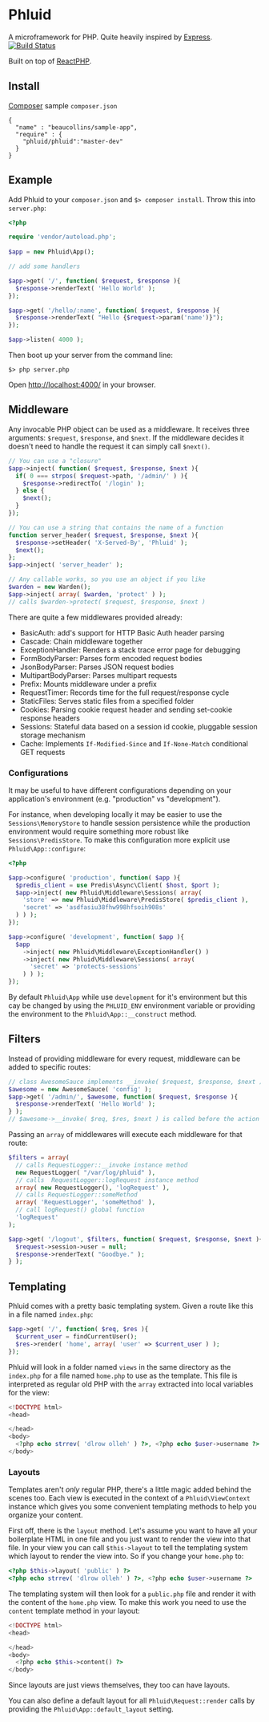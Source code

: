 # Phluid

A microframework for PHP. Quite heavily inspired by [Express][]. [![Build Status](https://secure.travis-ci.org/beaucollins/phluid-php.png?branch=master)](https://travis-ci.org/beaucollins/phluid-php)

Built on top of [ReactPHP](https://github.com/reactphp/react).

[Express]: http://expressjs.com "Express web application framework for node"

## Install

[Composer][] sample `composer.json`

    {
      "name" : "beaucollins/sample-app",
      "require" : {
        "phluid/phluid":"master-dev"
      }
    }

[Composer]: http://getcomposer.org "Composer: PHP dependency manager"

## Example

Add Phluid to your `composer.json` and `$> composer install`. Throw this into `server.php`:

```php
<?php

require 'vendor/autoload.php';
    
$app = new Phluid\App();

// add some handlers

$app->get( '/', function( $request, $response ){
  $response->renderText( 'Hello World' );
});

$app->get( '/hello/:name', function( $request, $response ){
  $response->renderText( "Hello {$request->param('name')}");
});

$app->listen( 4000 );
```
    
Then boot up your server from the command line:

    $> php server.php
  
Open [http://localhost:4000/][example] in your browser.

[Phluid]: https://github.com/beaucollins/phluid-php/tarball/master "phluid-php master tarball"
[example]: http://localhost:4000/

## Middleware

Any invocable PHP object can be used as a middleware. It receives three
arguments: `$request`, `$response`, and `$next`. If the middleware decides it
doesn't need to handle the request it can simply call `$next()`.

```php
// You can use a "closure"
$app->inject( function( $request, $response, $next ){
  if( 0 === strpos( $request->path, '/admin/' ) ){
    $response->redirectTo( '/login' );
  } else {
    $next();
  }
});

// You can use a string that contains the name of a function
function server_header( $request, $response, $next ){
  $response->setHeader( 'X-Served-By', 'Phluid' );
  $next();
};
$app->inject( 'server_header' );

// Any callable works, so you use an object if you like
$warden = new Warden();
$app->inject( array( $warden, 'protect' ) );
// calls $warden->protect( $request, $response, $next )
```

There are quite a few middlewares provided already:

- BasicAuth: add's support for HTTP Basic Auth header parsing
- Cascade: Chain middleware together
- ExceptionHandler: Renders a stack trace error page for debugging
- FormBodyParser: Parses form encoded request bodies
- JsonBodyParser: Parses JSON request bodies
- MultipartBodyParser: Parses multipart requests
- Prefix: Mounts middleware under a prefix 
- RequestTimer: Records time for the full request/response cycle
- StaticFiles: Serves static files from a specified folder
- Cookies: Parsing cookie request header and sending set-cookie response headers
- Sessions: Stateful data based on a session id cookie, pluggable session storage mechanism
- Cache: Implements `If-Modified-Since` and `If-None-Match` conditional GET requests


### Configurations

It may be useful to have different configurations depending on your application's environment (e.g. "production" vs "development").

For instance, when developing locally it may be easier to use the `Sessions\MemoryStore` to handle session persistence while the production environment would require something more robust like `Sessions\PredisStore`. To make this configuration more explicit use `Phluid\App::configure`:

```php
<?php

$app->configure( 'production', function( $app ){
  $predis_client = use Predis\Async\Client( $host, $port );
  $app->inject( new Phluid\Middleware\Sessions( array(
    'store' => new Phluid\Middleware\PredisStore( $predis_client ),
    'secret' => 'asdfasiu38fhw998hfsoih908s'
  ) ) );
});

$app->configure( 'development', function( $app ){
  $app
    ->inject( new Phluid\Middleware\ExceptionHandler() )
    ->inject( new Phluid\Middleware\Sessions( array(
      'secret' => 'protects-sessions'
    ) ) );
});
```

By default `Phluid\App` while use `development` for it's environment but this cay be changed by using the `PHLUID_ENV` environment variable or providing the environment to the `Phluid\App::__construct` method.

## Filters

Instead of providing middleware for every request, middleware can be added to
specific routes:

```php
// class AwesomeSauce implements __invoke( $request, $response, $next )
$awesome = new AwesomeSauce( 'config' );
$app->get( '/admin/', $awesome, function( $request, $response ){
  $response->renderText( 'Hello World' );
} );
// $awesome->__invoke( $req, $res, $next ) is called before the action
```
    
Passing an `array` of middlewares will execute each middleware for that route:

```php
$filters = array(
  // calls RequestLogger::__invoke instance method
  new RequestLogger( "/var/log/phluid" ),
  // calls  RequestLogger::logRequest instance method
  array( new RequestLogger(), 'logRequest' ),
  // calls RequestLogger::someMethod
  array( 'RequestLogger', 'someMethod' ),
  // call logRequest() global function
  'logRequest'
);

$app->get( '/logout', $filters, function( $request, $response, $next ){
  $request->session->user = null;
  $response->renderText( "Goodbye." );
} );
```    
## Templating

Phluid comes with a pretty basic templating system. Given a route like this in
a file named `index.php`:

```php
$app->get( '/', function( $req, $res ){
  $current_user = findCurrentUser();
  $res->render( 'home', array( 'user' => $current_user ) );
});
```

Phluid will look in a folder named `views` in the same directory as the
`index.php` for a file named `home.php` to use as the template. This file is
interpreted as regular old PHP with the `array` extracted into local variables
for the view:

```php
<!DOCTYPE html>
<head>

</head>
<body>
  <?php echo strrev( 'dlrow olleh' ) ?>, <?php echo $user->username ?>
</body>
```
    
### Layouts
    
Templates aren't _only_ regular PHP, there's a little magic added behind
the scenes too. Each view is executed in the context of a `Phluid\ViewContext`
instance which gives you some convenient templating methods to help you
organize your content.

First off, there is the `layout` method. Let's assume you want to have all your
boilerplate HTML in one file and you just want to render the view into that
file. In your view you can call `$this->layout` to tell the templating system
which layout to render the view into. So if you change your `home.php` to:

```php
<?php $this->layout( 'public' ) ?>
<?php echo strrev( 'dlrow olleh' ) ?>, <?php echo $user->username ?>
```

The templating system will then look for a `public.php` file and render it with
the content of the `home.php` view. To make this work you need to use the
`content` template method in your layout:

```php
<!DOCTYPE html>
<head>

</head>
<body>
  <?php echo $this->content() ?>
</body>
```
    
Since layouts are just views themselves, they too can have layouts.

You can also define a default layout for all `Phluid\Request::render` calls by
providing the `Phluid\App::default_layout` setting.
